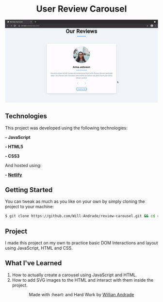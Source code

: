 <h1 align="center">
  User Review Carousel
</h1>

<p align="center">
  <img src="public/reviewCarouselExample.gif" alt="Review Carousel" >
</p>

## Technologies

This project was developed using the following technologies:

**- JavaScript**

**- HTML5** 

**- CSS3**

And hosted using:

**- [Netlify](https://www.netlify.com/)**

## Getting Started

You can tweak as much as you like on your own by simply cloning the project to your machine:

```bash
$ git clone https://github.com/Will-Andrade/review-carousel.git && cd review-carousel
```

## Project

I made this project on my own to practice basic DOM Interactions and layout using JavaScript, HTML and CSS.

## What I've Learned

1. How to actually create a carousel using JavaScript and HTML.
2. How to add SVG images to the HTML and interact with them inside the project.

<p align="center">Made with :heart: and Hard Work by <a href="https://github.com/Will-Andrade">Willian Andrade</a></p>
